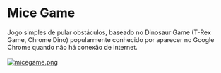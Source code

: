 # Mice Game

Jogo simples de pular obstáculos, baseado no Dinosaur Game (T-Rex Game, Chrome Dino) popularmente conhecido por aparecer no Google Chrome quando não há conexão de internet.
<br><br>
[![micegame.png](https://i.postimg.cc/jdgfJw6n/micegame.png)](https://postimg.cc/Cz853KQw)
